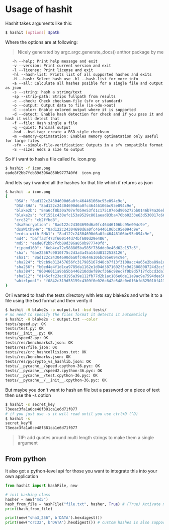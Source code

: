 # Usage of hashit

Hashit takes arguments like this:
```bash
$ hashit [options] $path
```

Where the options are at following:
> Nicely generated by argc.argc.generate_docs() anthor package by me
```
   -h --help: Print help message and exit
   -v --version: Print current version and exit
   -l --license: Print license and exit
   -hl --hash-list: Prints list of all supported hashes and exits
   -H --hash: Select hash use -hl --hash-list for more info
   -a --all: Calculate all hashes posible for a single file and output as json
   -s --string: hash a string/text
   -sp --strip-path: Strips fullpath from results
   -c --check: Check checksum-file (sfv or standard)
   -o --output: Output data to file (in->do->out)
   -C --color: Enable colored output where it is supported
   -d --detect: Enable hash detection for check and if you pass it and hash it will detect that
   -f --file: Hash single a file
   -q --quiet: Minimal output
   -bsd --bsd-tag: create a BSD-style checksum
   -m --memory-optimatation: Enables memory optimatation only useful for large files
   -sfv --simple-file-verification: Outputs in a sfv compatible format
   -S --size: Adds a size to output
```

So if i want to hash a file called fx. icon.png
```bash
$ hashit -f icon.png
eade8f2bb7fcb89d396a850b977740fd  icon.png
```
And lets say i wanted all the hashes for that file
which if returns as json
```bash
$ hashit -a icon.png
{
    "DSA": "8ad122c24304690d6a0fc46446106bc95e094c9e",
    "DSA-SHA": "8ad122c24304690d6a0fc46446106bc95e094c9e",
    "blake2b": "84a6cf8b30a707ef059e53fd1c175107ebd906272bb0146b74a26ebfc43c0811a4c936b0717004eadbd753512277f3443dd1671785e99fdbe80391d58ecf7e8c",
    "blake2s": "df1551c430efc153a9529c801aead83ba476bb0233e63d530017c6607d926df1",
    "crc32": "cb2ffbd8",
    "dsaEncryption": "8ad122c24304690d6a0fc46446106bc95e094c9e",
    "dsaWithSHA": "8ad122c24304690d6a0fc46446106bc95e094c9e",
    "ecdsa-with-SHA1": "8ad122c24304690d6a0fc46446106bc95e094c9e",
    "md4": "baffa3f473f660144d74bf600d29e486",
    "md5": "eade8f2bb7fcb89d396a850b977740fd",
    "ripemd160": "6eb4ca72e588805ba585f736ddc0e46d62c157c5",
    "sha": "6ae22567c9010f75c2d3a3a45a14dd8122538126",
    "sha1": "8ad122c24304690d6a0fc46446106bc95e094c9e",
    "sha224": "b9cb9e312457656fc317985167d48cb7f13f3108acc4a65e2ba89a1d",
    "sha256": "b0ed4e4f1d1ca9785da1162e1d04d3871602f3c9d2300808724d2cc526bdbede",
    "sha384": "86046011a9bb5bb446210ddef89cf366c98ec7f0b8d5717fcbcd3da7fc7484150756f14c157c8eeb47e724256c5ba2e9",
    "sha512": "d145cfc23ec8195a39e112fb77d2b1ac186e0de11a9ac9e7594dea56db15fc6a2048ff3dbe4430a26d29ef3de39ebe68b3d526926e373a97127a775ed1ac9f46",
    "whirlpool": "f0842c319d55159c4309f0e026c642e548c0e0f6bfd825010f41352bd0a1b78f6c4b04ae80c7a58fde755b1dc9b9ad986cdc55fa94bdd5b2d4caf004c9e53121"
}
```

Or i wanted to hash the tests directory with lets say blake2s and write it to a file using the bsd format and then verify it
```bash
$ hashit -H blake2s -o output.txt -bsd tests/
# no need to specify the files format it detects it automaticly
$ hashit -H blake2s -c output.txt --color
tests/speed.py: OK
tests/test.py: OK
tests/__init__.py: OK
tests/speed2.py: OK
tests/res/benchmarks2.json: OK
tests/res/file.json: OK
tests/res/crc_hashcollisions.txt: OK
tests/res/benchmarks.json: OK
tests/res/pycrypto_vs_hashlib.json: OK
tests/__pycache__/speed.cpython-36.pyc: OK
tests/__pycache__/speed2.cpython-36.pyc: OK
tests/__pycache__/test.cpython-36.pyc: OK
tests/__pycache__/__init__.cpython-36.pyc: OK
```

But maybe you don't want to hash an file but a password or a piece of text then use the -s option
```bash
$ hashit -s secret_key
73eeac3fa1a0ce48f381ca1e6d71f077
# if you just use -s it will read until you use ctrl+D (^D) 
$ hashit -s
secret_key^D
73eeac3fa1a0ce48f381ca1e6d71f077
```
> TIP: add quotes around multi length strings to make them a single argument

## From python
It also got a python-level api for those you want to integrate this into your own application
```py
from hashit import hashFile, new

# init hashing class
hasher = new("md5")
hash_from_file = hashFile("file.txt", hasher, True) # (True) Activate memory optimatation, faster for larger files
print(hash_from_file)

print(new("sha3_256", b'DATA').hexdigest())
print(new("crc32", b'DATA').hexdigest()) # custom hashes is also supported
```